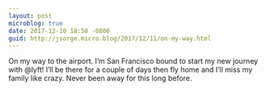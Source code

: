 ```yaml
---
layout: post
microblog: true
date: 2017-12-10 18:58 -0800
guid: http://jsorge.micro.blog/2017/12/11/on-my-way.html
---
```

On my way to the airport. I’m San Francisco bound to start my new journey with @lyft! I’ll be there for a couple of days then fly home and I’ll miss my family like crazy. Never been away for this long before.
